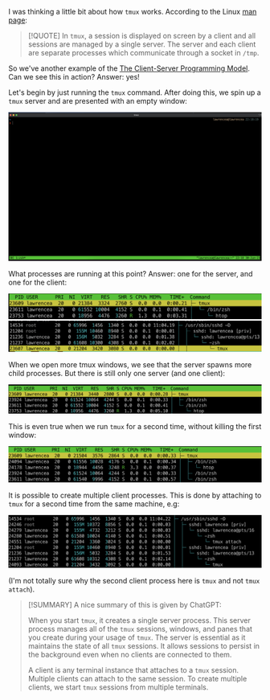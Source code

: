 I was thinking a little bit about how `tmux` works. According to the Linux [man page](https://man7.org/linux/man-pages/man1/tmux.1.html#:~:text=tmux%20is%20a%20terminal%20multiplexer,and%20displays%20it%20on%20screen.):

> [!QUOTE]
> In `tmux`, a session is displayed on screen by a client and all sessions are managed by a single server.  The server and each client are separate processes which communicate through a socket in `/tmp`.

So we've another example of the [The Client-Server Programming Model](CSAPP/Chapter%2011/The%20Client-Server%20Programming%20Model.md).
Can we see this in action? Answer: yes!

Let's begin by just running the `tmux` command. After doing this, we spin up a `tmux` server and are presented with an empty window:

![](_attachments/Screenshot%202023-06-30%20at%2022.18.31.png)

What processes are running at this point? Answer: one for the server, and one for the client:

![](_attachments/Screenshot%202023-06-30%20at%2022.21.05.png)
![](_attachments/Screenshot%202023-06-30%20at%2022.20.44.png)

When we open more tmux windows, we see that the server spawns more child processes. But there is still only one server (and one client):

![](_attachments/Screenshot%202023-06-30%20at%2022.22.29.png)

This is even true when we run `tmux` for a second time, without killing the first window:

![](_attachments/Screenshot%202023-06-30%20at%2022.23.18.png)

It is possible to create multiple client processes. This is done by attaching to `tmux` for a second time from the same machine, e.g:

![](_attachments/Screenshot%202023-06-30%20at%2022.27.30.png)

(I'm not totally sure why the second client process here is `tmux` and not `tmux attach`).

> [!SUMMARY]
   A nice summary of this is given by ChatGPT:   
> 
> When you start `tmux`, it creates a single server process. This server process manages all of the `tmux` sessions, windows, and panes that you create during your usage of `tmux`. The server is essential as it maintains the state of all `tmux` sessions. It allows sessions to persist in the background even when no clients are connected to them.
> 
> A client is any terminal instance that attaches to a `tmux` session. Multiple clients can attach to the same session. To create multiple clients, we start `tmux` sessions from multiple terminals.











